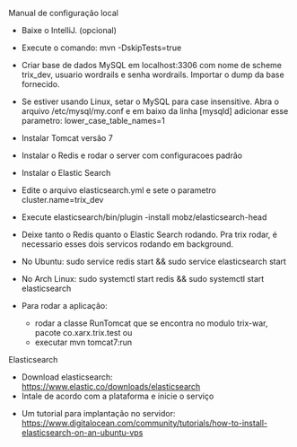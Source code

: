 ﻿Manual de configuração local

 - Baixe o IntelliJ. (opcional)
 - Execute o comando: mvn -DskipTests=true
 - Criar base de dados MySQL em localhost:3306 com nome de scheme trix_dev, usuario wordrails e senha wordrails. Importar o dump da base fornecido.
 - Se estiver usando Linux, setar o MySQL para case insensitive. Abra o arquivo /etc/mysql/my.conf e em baixo da linha [mysqld] adicionar esse parametro: lower_case_table_names=1
 - Instalar Tomcat versão 7
 - Instalar o Redis e rodar o server com configuracoes padrão
 - Instalar o Elastic Search
 - Edite o arquivo elasticsearch.yml e sete o parametro cluster.name=trix_dev
 - Execute elasticsearch/bin/plugin -install mobz/elasticsearch-head
 - Deixe tanto o Redis quanto o Elastic Search rodando. Pra trix rodar, é necessario esses dois servicos rodando em background.
 - No Ubuntu: sudo service redis start && sudo service elasticsearch start
 - No Arch Linux: sudo systemctl start redis && sudo systemctl start elasticsearch
  
 - Para rodar a aplicação:
    - rodar a classe RunTomcat que se encontra no modulo trix-war, pacote co.xarx.trix.test
    ou
    - executar mvn tomcat7:run

Elasticsearch

- Download elasticsearch: https://www.elastic.co/downloads/elasticsearch
- Intale de acordo com a plataforma e inicie o serviço

* Um tutorial para implantação no servidor: https://www.digitalocean.com/community/tutorials/how-to-install-elasticsearch-on-an-ubuntu-vps
